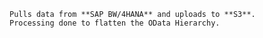     Pulls data from **SAP BW/4HANA** and uploads to **S3**.
    Processing done to flatten the OData Hierarchy.
